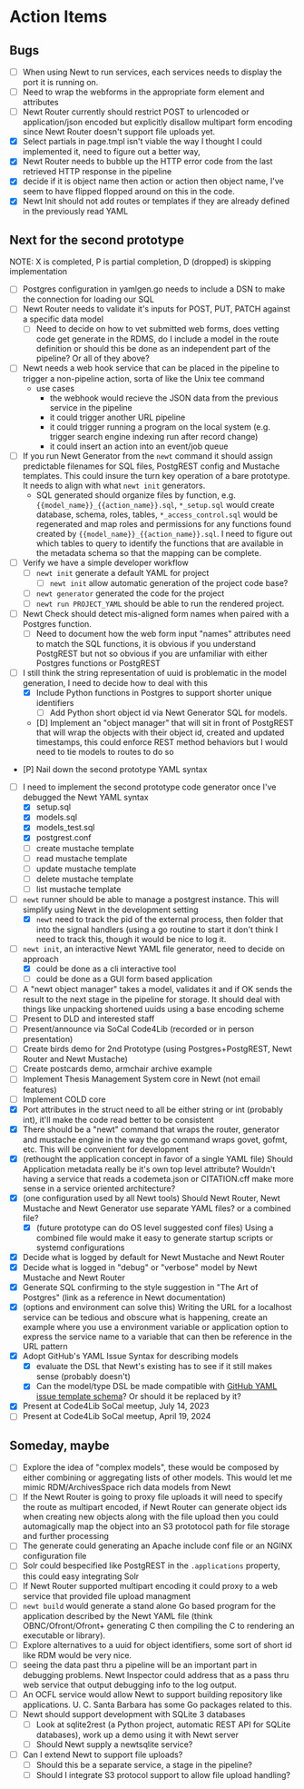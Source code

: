 
# Action Items

## Bugs

- [ ] When using Newt to run services, each services needs to display the port it is running on.
- [ ] Need to wrap the webforms in the appropriate form element and attributes
- [ ] Newt Router currently should restrict POST to urlencoded or application/json encoded but explicitly disallow multipart form encoding since Newt Router doesn't support file uploads yet.
- [X] Select partials in page.tmpl isn't viable the way I thought I could implemented it, need to figure out a better way, 
- [X] Newt Router needs to bubble up the HTTP error code from the last retrieved  HTTP response in the pipeline
- [X] decide if it is object name then action or action then object name, I've seem to have flipped flopped around on this in the code.
- [X] Newt Init should not add routes or templates if they are already defined in the previously read YAML

## Next for the second prototype 

NOTE: X is completed, P is partial completion, D (dropped) is skipping implementation

- [ ] Postgres configuration in yamlgen.go needs to include a DSN to make the connection for loading our SQL
- [ ] Newt Router needs to validate it's inputs for POST, PUT, PATCH against a specific data model
    - [ ] Need to decide on how to vet submitted web forms, does vetting code get generate in the RDMS, do I include a model in the route definition or should this be done as an independent part of the pipeline? Or all of they above?
- [ ] Newt needs a web hook service that can be placed in the pipeline to trigger a non-pipeline action, sorta of like the Unix tee command
  - use cases
    - the webhook would recieve the JSON data from the previous service in the pipeline
    - it could trigger another URL pipeline
    - it could trigger running a program on the local system (e.g. trigger search engine indexing run after record change)
    - it could insert an action into an event/job queue
- [ ] If you run Newt Generator from the `newt` command it should assign predictable filenames for SQL files, PostgREST config and Mustache templates. This could insure the turn key operation of a bare prototype. It needs to align with what `newt init` generators.
  - SQL generated should organize files by function, e.g. `{{model_name}}_{{action_name}}.sql`, `*_setup.sql` would create database, schema, roles, tables, `*_access_control.sql` would be regenerated and map roles and permissions for any functions found created by `{{model_name}}_{{action_name}}.sql`. I need to figure out which tables to query to identify the functions that are available in the metadata schema so that the mapping can be complete. 
- [ ] Verify we have a simple developer workflow
  - [ ] `newt init` generate a default YAML for project
    - [ ] `newt init` allow automatic generation of the project code base?
  - [ ] `newt generator` generated the code for the project
  - [ ] `newt run PROJECT_YAML` should be able to run the rendered project.
- [ ] Newt Check should detect mis-aligned form names when paired with a Postgres function.
  - [ ] Need to document how the web form input "names" attributes need to match the SQL functions, it is obvious if you understand PostgREST but not so obvious if you are unfamiliar with either Postgres functions or PostgREST
- [ ] I still think the string representation of uuid is problematic in the model generation, I need to decide how to deal with this
  - [X] Include Python functions in Postgres to support shorter unique identifiers
    - [ ] Add Python short object id via Newt Generator SQL for models.
  - [D] Implement an "object manager" that will sit in front of PostgREST that will wrap the objects with their object id, created and updated timestamps, this could enforce REST method behaviors but I would need to tie models to routes to do so
- [P] Nail down the second prototype YAML syntax
- [ ] I need to implement the second prototype code generator once I've debugged the Newt YAML syntax
  - [X] setup.sql
  - [X] models.sql
  - [X] models\_test.sql
  - [X] postgrest.conf
  - [ ] create mustache template
  - [ ] read mustache template
  - [ ] update mustache template
  - [ ] delete mustache template
  - [ ] list mustache template
- [ ] `newt` runner should be able to manage a postgrest instance. This will simplify using Newt in the development setting
  - [X] `newt` need to track the pid of the external process, then folder that into the signal handlers (using a go routine to start it don't think I need to track this, though it would be nice to log it.
- [ ] `newt init`, an interactive Newt YAML file generator, need to decide on approach
  - [X] could be done as a cli interactive tool
  - [ ] could be done as a GUI form based application
- [ ] A "newt object manager" takes a model, validates it and if OK sends the result to the next stage in the pipeline for storage. It should deal with things like unpacking shortened uuids using a base encoding scheme
- [ ] Present to DLD and interested staff
- [ ] Present/announce via SoCal Code4Lib (recorded or in person presentation)
- [ ] Create birds demo for 2nd Prototype (using Postgres+PostgREST, Newt Router and Newt Mustache)
- [ ] Create postcards demo, armchair archive example
- [ ] Implement Thesis Management System core in Newt (not email features)
- [ ] Implement COLD core
- [X] Port attributes in the struct need to all be either string or int (probably int), it'll make the code read better to be consistent
- [X] There should be a "newt" command that wraps the router, generator and mustache engine in the way the go command wraps govet, gofmt, etc. This will be convenient for development
- [X] (rethought the application concept in favor of a single YAML file) Should Application metadata really be it's own top level attribute? Wouldn't having a service that reads a codemeta.json or CITATION.cff make more sense in a service oriented architecture?
- [X] (one configuration used by all Newt tools) Should Newt Router, Newt Mustache and Newt Generator use separate YAML files? or a combined file?
  - [X] (future prototype can do OS level suggested conf files) Using a combined file would make it easy to generate startup scripts or systemd configurations
- [X] Decide what is logged by default for Newt Mustache and Newt Router
- [X] Decide what is logged in "debug" or "verbose" model by Newt Mustache and Newt Router
- [X] Generate SQL confirming to the style suggestion in "The Art of Postgres" (link as a reference in Newt documentation)
- [X] (options and environment can solve this) Writing the URL for a localhost service can be tedious and obscure what is happening, create an example where you use a environment variable or application option to express the service name to a variable that can then be reference in the URL pattern
- [X] Adopt GitHub's YAML Issue Syntax for describing models
  - [X] evaluate the DSL that Newt's existing has to see if it still makes sense (probably doesn't)
  - [X] Can the model/type DSL be made compatible with [GitHub YAML issue template schema](https://docs.github.com/en/communities/using-templates-to-encourage-useful-issues-and-pull-requests/syntax-for-githubs-form-schema)? Or should it be replaced by it?
- [X] Present at Code4Lib SoCal meetup, July 14, 2023
- [ ] Present at Code4Lib SoCal meetup, April 19, 2024

## Someday, maybe

- [ ] Explore the idea of "complex models", these would be composed by either combining or aggregating lists of other models. This would let me mimic RDM/ArchivesSpace rich data models from Newt
- [ ] If the Newt Router is going to proxy file uploads it will need to specify the route as multipart encoded, if Newt Router can generate object ids when creating new objects along with the file upload then you could automagically map the object into an S3 prototocol path for file storage and further processing
- [ ] The generate could generating an Apache include conf file or an NGINX configuration file
- [ ] Solr could bespecified like PostgREST in the `.applications` property, this could easy integrating Solr
- [ ] If Newt Router supported multipart encoding it could proxy to a web service that provided file upload managment
- [ ] `newt build` would generate a stand alone Go based program for the application described by the Newt YAML file (think OBNC/Ofront/Ofront+ generating C then compiling the C to rendering an executable or library).
- [ ] Explore alternatives to a uuid for object identifiers, some sort of short id like RDM would be very nice.
- [ ] seeing the data past thru a pipeline will be an important part in debugging problems. Newt Inspector could address that as a pass thru web service that output debugging info to the log output.
- [ ] An OCFL service would allow Newt to support building repository like applications. U. C. Santa Barbara has some Go packages related to this.
- [ ] Newt should support development with SQLite 3 databases
  - [ ] Look at sqlite2rest (a Python project, automatic REST API for SQLite databases), work up a demo using it with Newt server
  - [ ] Should Newt supply a newtsqlite service?
- [ ] Can I extend Newt to support file uploads?
  - [ ] Should this be a separate service, a stage in the pipeline?
  - [ ] Should I integrate S3 protocol support to allow file upload handling?
